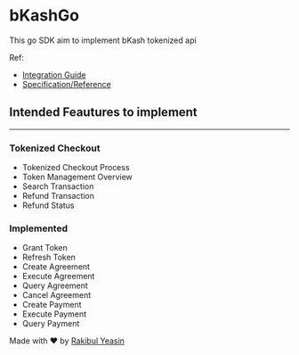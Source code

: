 # bKashGo

This go SDK aim to implement bKash tokenized api

Ref:
- [Integration Guide](https://developer.bka.sh/docs/tokenized-checkout-process)
- [Specification/Reference](https://developer.bka.sh/reference)

## Intended Feautures to implement
---
### __Tokenized Checkout__

- Tokenized Checkout Process
- Token Management Overview
- Search Transaction
- Refund Transaction
- Refund Status

### __Implemented__
- Grant Token
- Refresh Token
- Create Agreement
- Execute Agreement
- Query Agreement
- Cancel Agreement
- Create Payment
- Execute Payment
- Query Payment

Made with ❤️ by [Rakibul Yeasin](https://facebook.com/dreygur)